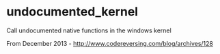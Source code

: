 # undocumented_kernel
Call undocumented native functions in the windows kernel

From December 2013 - http://www.codereversing.com/blog/archives/128
